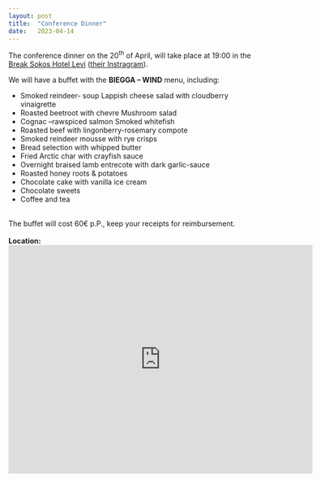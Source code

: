 ```yaml
---
layout: post
title:  "Conference Dinner"
date:   2023-04-14
---
```


<p class="intro"><span class="dropcap"> T</span>he conference dinner on the 20<sup>th</sup> of April, will take place at 19:00 in the 
   <a href="https://www.sokoshotels.fi/fi/levi/sokos-hotel-levi">Break Sokos Hotel Levi</a> (<a href='https://www.instagram.com/breaklevi/'>their Instragram</a>). 

  We will have a buffet with the <b>BIEGGA – WIND</b> menu, including:
  
<ul>
  <li>Smoked reindeer- soup Lappish cheese salad with cloudberry vinaigrette</li>
  <li>Roasted beetroot with chevre Mushroom salad</li>
  <li>Cognac –rawspiced salmon Smoked whitefish</li>
  <li>Roasted beef with lingonberry-rosemary compote </li>
  <li>Smoked reindeer mousse with rye crisps </li>
  <li>Bread selection with whipped butter </li>
  <li>Fried Arctic char with crayfish sauce </li>
  <li>Overnight braised lamb entrecote with dark garlic-sauce </li>
  <li>Roasted honey roots & potatoes </li>
  <li>Chocolate cake with vanilla ice cream </li>
  <li>Chocolate sweets </li>
  <li>Coffee and tea </li>
</ul>
<br>
The buffet will cost 60€ p.P., keep your receipts for reimbursement.
<br>
<br>
<b>Location:</b>
<iframe src="https://www.google.com/maps/embed?pb=!1m18!1m12!1m3!1d1507.1611934128043!2d24.804328516428505!3d67.80550448537869!2m3!1f0!2f0!3f0!3m2!1i1024!2i768!4f13.1!3m3!1m2!1s0x45d24d5028ae243d%3A0x23761809d988ba32!2sBreak%20Sokos%20Hotel%20Levi!5e0!3m2!1sde!2slu!4v1681465019935!5m2!1sde!2slu" width="600" height="450" style="border:0;" allowfullscreen="" loading="lazy" referrerpolicy="no-referrer-when-downgrade"></iframe>
</p>
